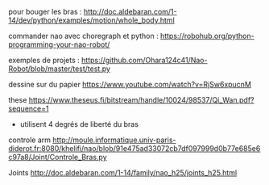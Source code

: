 pour bouger les bras :
http://doc.aldebaran.com/1-14/dev/python/examples/motion/whole_body.html

commander nao avec choregraph et python :
https://robohub.org/python-programming-your-nao-robot/

exemples de projets :
https://github.com/Ohara124c41/Nao-Robot/blob/master/test/test.py

dessine sur du papier
https://www.youtube.com/watch?v=RjSw6xpucnM

these
https://www.theseus.fi/bitstream/handle/10024/98537/Qi_Wan.pdf?sequence=1
 - utilisent 4 degrés de liberté du bras

controle arm
http://moule.informatique.univ-paris-diderot.fr:8080/khelifi/nao/blob/91e475ad33072cb7df097999d0b77e685e6c97a8/Joint/Controle_Bras.py

Joints
http://doc.aldebaran.com/1-14/family/nao_h25/joints_h25.html
